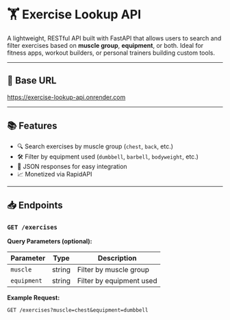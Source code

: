 # 🏋️ Exercise Lookup API

A lightweight, RESTful API built with FastAPI that allows users to search and filter exercises based on **muscle group**, **equipment**, or both. Ideal for fitness apps, workout builders, or personal trainers building custom tools.

---

## 🚀 Base URL

https://exercise-lookup-api.onrender.com

---

## 📚 Features

- 🔍 Search exercises by muscle group (`chest`, `back`, etc.)
- 🛠️ Filter by equipment used (`dumbbell`, `barbell`, `bodyweight`, etc.)
- 🧾 JSON responses for easy integration
- 📈 Monetized via RapidAPI

---

## 📥 Endpoints

### `GET /exercises`

**Query Parameters (optional):**

| Parameter   | Type   | Description                        |
|-------------|--------|------------------------------------|
| `muscle`    | string | Filter by muscle group             |
| `equipment` | string | Filter by equipment used           |

**Example Request:**

```http
GET /exercises?muscle=chest&equipment=dumbbell
